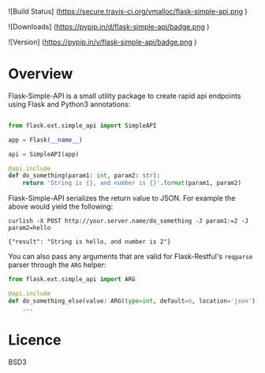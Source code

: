
![Build Status] (https://secure.travis-ci.org/vmalloc/flask-simple-api.png )


![Downloads] (https://pypip.in/d/flask-simple-api/badge.png )

![Version] (https://pypip.in/v/flask-simple-api/badge.png )

Overview
========

Flask-Simple-API is a small utility package to create rapid api endpoints using Flask and Python3 annotations:

```python

from flask.ext.simple_api import SimpleAPI

app = Flask(__name__)

api = SimpleAPI(app)

@api.include
def do_something(param1: int, param2: str):
    return 'String is {}, and number is {}'.format(param1, param2)

```

Flask-Simple-API serializes the return value to JSON. For example the above would yield the following:

```
curlish -X POST http://your.server.name/do_something -J param1:=2 -J param2=hello

{"result": "String is hello, and number is 2"}
```

You can also pass any arguments that are valid for Flask-Restful's `reqparse` parser through the `ARG` helper:

```python
from flask.ext.simple_api import ARG

@api.include
def do_something_else(value: ARG(type=int, default=6, location='json')):
    ...
```

Licence
=======

BSD3

